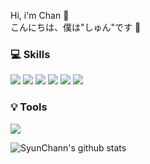 Hi, i'm Chan 👋<br>
こんにちは、僕は"しゅん"です 👋
<br>
### 💻 Skills<br>
<img src="https://img.shields.io/badge/csharp-512BD4?style=for-the-badge&logo=csharp&logoColor=black"> <img src="https://img.shields.io/badge/dotnet-512BD4?style=for-the-badge&logo=dotnet&logoColor=black"> <img src="https://img.shields.io/badge/javascript-F7DF1E?style=for-the-badge&logo=javascript&logoColor=black"> <img src="https://img.shields.io/badge/html5-E34F26?style=for-the-badge&logo=html5&logoColor=black"> <img src="https://img.shields.io/badge/css3-1572B6?style=for-the-badge&logo=css3&logoColor=black"> <img src="https://img.shields.io/badge/oracle-F80000?style=for-the-badge&logo=oracle&logoColor=black">
<br>
### 💡 Tools <br>
<img src="https://img.shields.io/badge/azuredevops-0078D7?style=for-the-badge&logo=azuredevops&logoColor=black">

![SyunChann's github stats](https://github-readme-stats.vercel.app/api?username=SyunChann&show_icons=true)



